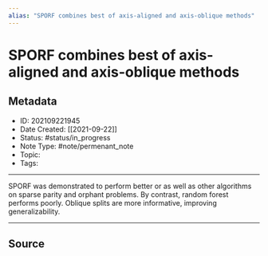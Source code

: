 ```yaml
---
alias: "SPORF combines best of axis-aligned and axis-oblique methods"
---
```

# SPORF combines best of axis-aligned and axis-oblique methods
## Metadata
- ID: 202109221945
- Date Created: [[2021-09-22]]
- Status: #status/in_progress
- Note Type: #note/permenant_note
- Topic: 
- Tags: 
---

SPORF was demonstrated to perform better or as well as other algorithms on sparse parity and orphant problems. By contrast, random forest performs poorly. Oblique splits are more informative, improving generalizability. 

---
## Source